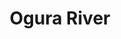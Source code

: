 ---
title: "Ogura River"
title_bn: "অগুরা নদী"
description: "The North-western part of Khaliadanga at Khulna district is the source region of this river that ends by meeting with Ichamoti river."
---